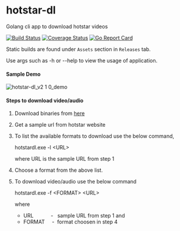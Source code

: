 # hotstar-dl
Golang cli app to download hotstar videos

[![Build Status](https://travis-ci.org/Gotham25/hotstar-dl.svg?branch=master)](https://travis-ci.org/Gotham25/hotstar-dl) [![Coverage Status](https://coveralls.io/repos/github/Gotham25/hotstar-dl/badge.svg?branch=v1.0.0)](https://coveralls.io/github/Gotham25/hotstar-dl?branch=v1.0.0) [![Go Report Card](https://goreportcard.com/badge/github.com/Gotham25/hotstar-dl)](https://goreportcard.com/report/github.com/Gotham25/hotstar-dl)

Static builds are found under `Assets` section in `Releases` tab.

Use args such as -h or --help to view the usage of application.

#### Sample Demo
![hotstar-dl_v2 1 0_demo](https://user-images.githubusercontent.com/12382378/84975183-68a7b280-b142-11ea-9e78-7b721c58bff2.gif)

#### Steps to download video/audio
1. Download binaries from [here](https://github.com/Gotham25/hotstar-dl/releases)
2. Get a sample url from hotstar website
3. To list the available formats to download use the below command,
   
   hotstardl.exe -l \<URL\>
   
   where URL is the sample URL from step 1
4. Choose a format from the above list.
5. To download video/audio use the below command
   
   hotstardl.exe -f \<FORMAT\> \<URL\>
   
   where
   - URL&nbsp;&nbsp;&nbsp;&nbsp;&nbsp;&nbsp;&nbsp;&nbsp;&nbsp;&nbsp;&nbsp;&nbsp;-&nbsp;&nbsp;&nbsp;sample URL from step 1 and 
   - FORMAT&nbsp;&nbsp;&nbsp;&nbsp;&nbsp;-&nbsp;&nbsp;format choosen in step 4
